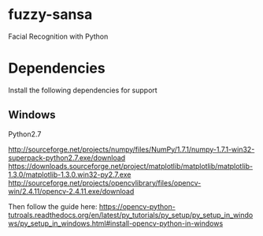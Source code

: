 # fuzzy-sansa
Facial Recognition with Python


# Dependencies

Install the following dependencies for support

## Windows

Python2.7

http://sourceforge.net/projects/numpy/files/NumPy/1.7.1/numpy-1.7.1-win32-superpack-python2.7.exe/download
https://downloads.sourceforge.net/project/matplotlib/matplotlib/matplotlib-1.3.0/matplotlib-1.3.0.win32-py2.7.exe
http://sourceforge.net/projects/opencvlibrary/files/opencv-win/2.4.11/opencv-2.4.11.exe/download


Then follow the guide here:
https://opencv-python-tutroals.readthedocs.org/en/latest/py_tutorials/py_setup/py_setup_in_windows/py_setup_in_windows.html#install-opencv-python-in-windows